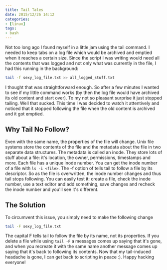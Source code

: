 ```yaml
---
title: Tail Tales
date: 2015/12/26 14:12
categories:
- [linux]
tags:
- bash
---
```


Not too long ago I found myself in a little jam using the tail command. I needed to keep tabs on a log file which would be archived and emptied when it reaches a certain size. Since the script I was writing would need all the contents that was logged and not only what was currently in the file, I had this running in the background:

```sh
tail -f sexy_log_file.txt >> all_logged_stuff.txt
```

I thought that was straightforward enough. So after a few minutes I wanted to see if my little command works (by then the log file would have archived its old content and start over). To my not so pleasant surprise it just stopped tailing. Well that sucked. This time I was decided to watch it attentively and noticed that it stopped following the file when the old content is archived and it got emptied.

## Why Tail No Follow?

Even with the same name, the properties of the file will change. Unix file systems store the contents of the file and the metadata about the file in two separate data structures. The metadata is called an inode. They store lots of stuff about a file: it's location, the owner, permissions, timestamps and more. Each file has a unique inode number. You can get the inode number of a file with `ls -i <file>`. The -f option of tells tail to follow a file by its descriptor. So as the file is overwritten, the inode number changes and thus tail stops following. You can easily test it: create a file, check the inode number, use a text editor and add something, save changes and recheck the inode number and you'll see it's different.

## The Solution

To circumvent this issue, you simply need to make the following change

```sh
tail -F sexy_log_file.txt
```

The capital F tells tail to follow the file by its name, not its properties. If you delete a file while using `tail -F` a messages comes up saying that it's gone, and when you recreate it with the same name another message comes up saying that it's back to following its contents. Now that my tail-induced headache is gone, I can get back to scripting in peace :). Happy hacking everyone!
